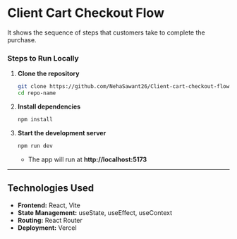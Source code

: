 # Client Cart Checkout Flow
It shows the sequence of steps that customers take to complete the purchase. 

### Steps to Run Locally
1. **Clone the repository**
   ```bash
   git clone https://github.com/NehaSawant26/Client-cart-checkout-flow.git
   cd repo-name
   ```

2. **Install dependencies**
   ```bash
   npm install
   ```

3. **Start the development server**
   ```bash
   npm run dev
   ```
   - The app will run at **http://localhost:5173**

---


## Technologies Used

- **Frontend:** React, Vite
- **State Management:** useState, useEffect, useContext
- **Routing:** React Router
- **Deployment:** Vercel

